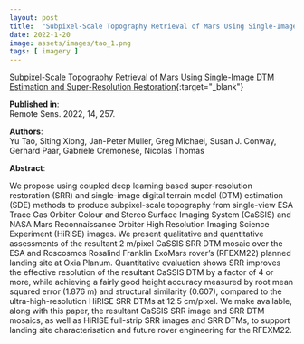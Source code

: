 ```yaml
---
layout: post
title:  "Subpixel-Scale Topography Retrieval of Mars Using Single-Image DTM Estimation and Super-Resolution Restoration"
date: 2022-1-20
image: assets/images/tao_1.png
tags: [ imagery ]
---
```


[Subpixel-Scale Topography Retrieval of Mars Using Single-Image DTM Estimation and Super-Resolution Restoration](https://www.mdpi.com/2072-4292/14/2/257){:target="_blank"}  

**Published in**:   
Remote Sens. 2022, 14, 257.

**Authors**:   
Yu Tao, Siting Xiong, Jan-Peter Muller, Greg Michael, Susan J. Conway, Gerhard Paar, Gabriele Cremonese, Nicolas Thomas

**Abstract**:   

We propose using coupled deep learning based super-resolution restoration (SRR) and single-image digital terrain model (DTM) estimation (SDE) methods to produce subpixel-scale topography from single-view ESA Trace Gas Orbiter Colour and Stereo Surface Imaging System (CaSSIS) and NASA Mars Reconnaissance Orbiter High Resolution Imaging Science Experiment (HiRISE) images. We present qualitative and quantitative assessments of the resultant 2 m/pixel CaSSIS SRR DTM mosaic over the ESA and Roscosmos Rosalind Franklin ExoMars rover’s (RFEXM22) planned landing site at Oxia Planum. Quantitative evaluation shows SRR improves the effective resolution of the resultant CaSSIS DTM by a factor of 4 or more, while achieving a fairly good height accuracy measured by root mean squared error (1.876 m) and structural similarity (0.607), compared to the ultra-high-resolution HiRISE SRR DTMs at 12.5 cm/pixel. We make available, along with this paper, the resultant CaSSIS SRR image and SRR DTM mosaics, as well as HiRISE full-strip SRR images and SRR DTMs, to support landing site characterisation and future rover engineering for the RFEXM22.